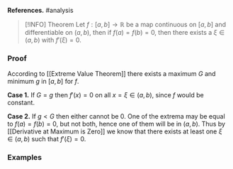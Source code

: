 **References.** #analysis 

> [!INFO] Theorem
> Let $f : [a,b] \to \mathbb R$ be a map continuous on $[a,b]$ and differentiable on $(a,b)$, then if $f(a)=f(b)=0$, then there exists a $\xi \in (a,b)$ with $f'(\xi)=0$.
> 
> 

### Proof

According to [[Extreme Value Theorem]] there exists a maximum $G$ and minimum $g$ in $[a,b]$ for $f$.

**Case 1.** If $G = g$ then $f'(x) = 0$ on all ${} x=\xi \in (a,b) {}$, since $f$ would be constant.

**Case 2.** If $g < G$ then either cannot be $0$. One of the extrema may be equal to $f(a)=f(b)=0$, but not both, hence one of them will be in $(a,b)$. Thus by [[Derivative at Maximum is Zero]] we know that there exists at least one $\xi \in(a,b)$ such that $f'(\xi) = 0$.

### Examples